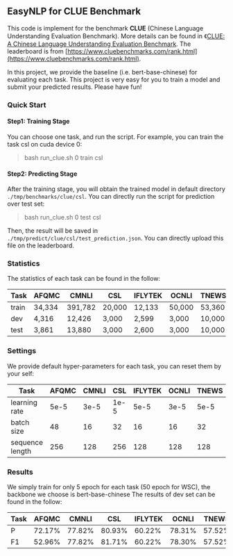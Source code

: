 ## EasyNLP for CLUE Benchmark
This code is implement for the benchmark **CLUE** (Chinese Language Understanding Evaluation Benchmark). 
More details can be found in 《[CLUE: A Chinese Language Understanding Evaluation Benchmark](https://aclanthology.org/2020.coling-main.419/).
The leaderboard is from [https://www.cluebenchmarks.com/rank.html](https://www.cluebenchmarks.com/rank.html).

In this project, we provide the baseline (i.e. bert-base-chinese) for evaluating each task. 
This project is very easy for you to train a model and submit your predicted results. Please have fun!

### Quick Start

#### Step1: Training Stage
You can choose one task, and run the script. For example, you can train the task csl on cuda device 0:
> bash run_clue.sh 0 train csl

#### Step2: Predicting Stage
After the training stage, you will obtain the trained model in default directory ``./tmp/benchmarks/clue/csl``. You can directly run the script for prediction over test set:
> bash run_clue.sh 0 test csl

Then, the result will be saved in ``./tmp/predict/clue/csl/test_prediction.json``. You can directly upload this file on the leaderboard.


### Statistics

The statistics of each task can be found in the follow:


| Task  | AFQMC  | CMNLI | CSL   | IFLYTEK | OCNLI  | TNEWS  | WSC  |
|-------|--------|----|-------|---|--------|--------|------|
| train | 34,334 | 391,782  | 20,000  | 12,133  | 50,000 | 53,360 | 1,244 |
| dev   | 4,316  | 12,426 | 3,000    | 2,599  | 3,000  | 10,000 | 304   |
| test  | 3,861  | 13,880 | 3,000   | 2,600 | 3,000  | 10,000 | 2,574  |


### Settings

We provide default hyper-parameters for each task, you can reset them by your self:


| Task            | AFQMC | CMNLI | CSL   | IFLYTEK | OCNLI  | TNEWS | WSC  |
|-----------------|-------|-------|-------|---------|--------|-------|------|
| learning rate   | 5e-5  | 3e-5  | 1e-5  | 5e-5    | 3e-5   | 5e-5  | 5e-5 |
| batch size      | 48    | 16    | 32    | 16      | 16     | 32    | 32   |
| sequence length | 256   | 128   | 256   | 128     | 128    | 128   | 128  |



### Results

We simply train for only 5 epoch for each task (50 epoch for WSC), the backbone we choose is bert-base-chinese
The results of dev set can be found in the follow:

| Task | AFQMC  | CMNLI  | CSL    | IFLYTEK | OCNLI  | TNEWS  | WSC    |
|------|--------|--------|--------|---------|--------|--------|--------|
| P    | 72.17% | 77.82% | 80.93% | 60.22%  | 78.31% | 57.52% | 63.49% |
| F1   | 52.96% | 77.82% | 81.71% | 60.22%  | 78.30% | 57.52% | 77.67% |

